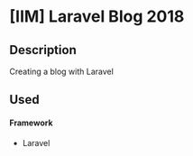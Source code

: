 # [IIM] Laravel Blog 2018
## Description

Creating a blog with Laravel

## Used 
#### Framework
* Laravel
